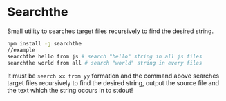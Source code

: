 # Searchthe

Small utility to searches target files recursively to find the desired string.

``` bash
npm install -g searchthe
//example
searchthe hello from js # search "hello" string in all js files
searchthe world from all # search "world" string in every files
```

It must be `search xx from yy` formation and the command above searches target files recursively to find the desired string, output the source file and the text which the string occurs in to stdout!
